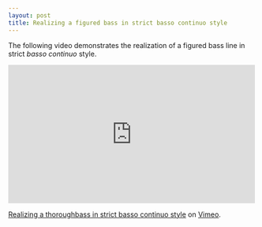 ```yaml
---
layout: post
title: Realizing a figured bass in strict basso continuo style
---
```


The following video demonstrates the realization of a figured bass line in strict *basso continuo* style.

<iframe src="https://player.vimeo.com/video/60340315" width="500" height="281" frameborder="0" webkitAllowFullScreen mozallowfullscreen allowFullScreen></iframe> <p><a href="https://vimeo.com/60340315">Realizing a thoroughbass in strict basso continuo style</a> on <a href="https://vimeo.com">Vimeo</a>.</p>
